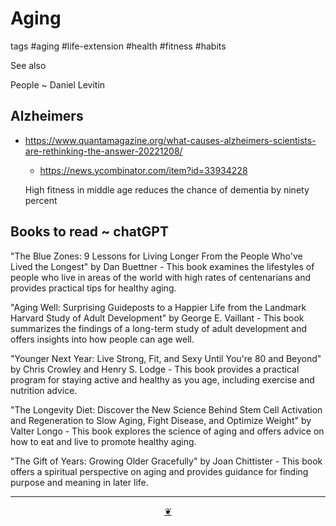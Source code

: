 # Aging

tags #aging #life-extension #health #fitness #habits

See also

People ~ Daniel Levitin

## Alzheimers

* https://www.quantamagazine.org/what-causes-alzheimers-scientists-are-rethinking-the-answer-20221208/
  * https://news.ycombinator.com/item?id=33934228

  High fitness in middle age reduces the chance of dementia by ninety percent


## Books to read ~ chatGPT

"The Blue Zones: 9 Lessons for Living Longer From the People Who've Lived the Longest" by Dan Buettner - This book examines the lifestyles of people who live in areas of the world with high rates of centenarians and provides practical tips for healthy aging.

"Aging Well: Surprising Guideposts to a Happier Life from the Landmark Harvard Study of Adult Development" by George E. Vaillant - This book summarizes the findings of a long-term study of adult development and offers insights into how people can age well.

"Younger Next Year: Live Strong, Fit, and Sexy Until You're 80 and Beyond" by Chris Crowley and Henry S. Lodge - This book provides a practical program for staying active and healthy as you age, including exercise and nutrition advice.

"The Longevity Diet: Discover the New Science Behind Stem Cell Activation and Regeneration to Slow Aging, Fight Disease, and Optimize Weight" by Valter Longo - This book explores the science of aging and offers advice on how to eat and live to promote healthy aging.

"The Gift of Years: Growing Older Gracefully" by Joan Chittister - This book offers a spiritual perspective on aging and provides guidance for finding purpose and meaning in later life.


***

<center title="Hello! Click me to go up to the top" ><a class=aDingbat href=javascript:window.scrollTo(0,0);> ❦ </a></center>
